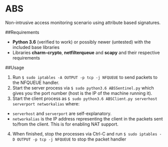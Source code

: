 # ABS

Non-intrusive access monitoring scenario using attribute based signatures.

##Requirements

* **Python 3.6** (verified to work) or possibly newer (untested) with the included base libraries
* Libraries **charm-crypto**, **netfilterqueue** and **scapy** and their respective requirements

##Usage

1. Run `$ sudo iptables -A OUTPUT -p tcp -j NFQUEUE` to send packets to the NFQUEUE handler.
2. Start the server process via `$ sudo python3.6 ABSSentinel.py` which gives you the port number (host is the IP of the machine running it).
3. Start the client process as `$ sudo python3.6 ABSClient.py serverhost serverport networkalias` where:
* `serverhost` and `serverport` are self-explanatory.
* `networkalias` is the IP address representing the client in the packets sent to/from the client. This is for enabling NAT support.
4. When finished, stop the processes via Ctrl-C and run `$ sudo iptables -D OUTPUT -p tcp -j NFQUEUE` to stop the packet handler

